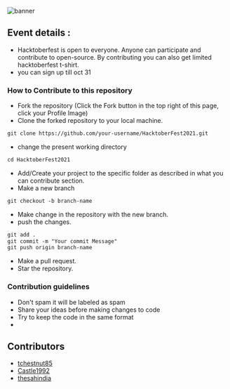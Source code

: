 ![banner](https://hacktoberfest.digitalocean.com/_nuxt/img/logo-hacktoberfest-full.f42e3b1.svg)

## Event details :

- Hacktoberfest is open to everyone. Anyone can participate and contribute to open-source. By contributing you can also get limited hacktoberfest t-shirt.
- you can sign up till oct 31

### How to Contribute to this repository

- Fork the repository (Click the Fork button in the top right of this page, click your Profile Image)
- Clone the forked repository to your local machine.

```markdown
git clone https://github.com/your-username/HacktoberFest2021.git
```

- change the present working directory

```markdown
cd HacktoberFest2021
```

- Add/Create your project to the specific folder as described in what you can contribute section.
- Make a new branch

```markdown
git checkout -b branch-name
```

- Make change in the repository with the new branch.
- push the changes.

```markdown
git add .
git commit -m "Your commit Message"
git push origin branch-name
```

- Make a pull request.
- Star the repository.

### Contribution guidelines
- Don't spam it will be labeled as spam
- Share your ideas before making changes to code
- Try to keep the code in the same format
- 
## Contributors 
- [tchestnut85](https://github.com/tchestnut85)
- [Castle1992](https://github.com/Castle1992)
- [thesahindia](https://github.com/thesahindia)

